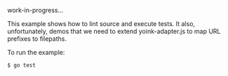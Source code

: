 work-in-progress...

This example shows how to lint source and execute tests.  It also, unfortunately, demos
that we need to extend yoink-adapter.js to map URL prefixes to filepaths.

To run the example:

```bash
$ go test
```
